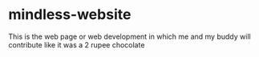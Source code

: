 # mindless-website
This is the web page or web development in which me and my buddy will contribute like it was a 2 rupee chocolate
